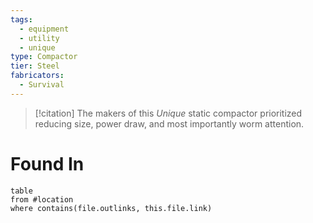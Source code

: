 ```yaml
---
tags:
  - equipment
  - utility
  - unique
type: Compactor
tier: Steel
fabricators:
  - Survival
---
```

> [!citation]
> The makers of this *Unique* static compactor prioritized reducing size, power draw, and most importantly worm attention.
# Found In
```dataview
table
from #location 
where contains(file.outlinks, this.file.link)
```